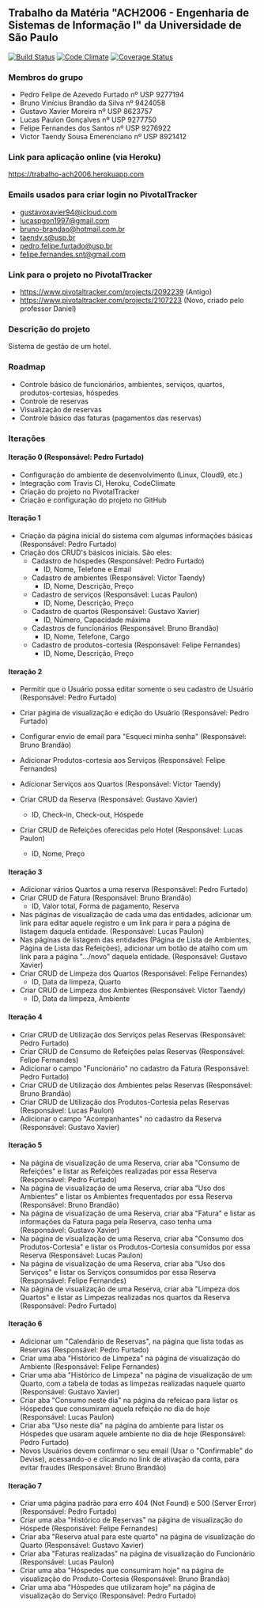 ## Trabalho da Matéria "ACH2006 - Engenharia de Sistemas de Informação I" da Universidade de São Paulo

[![Build Status](https://travis-ci.org/pedrofurtado/trabalho-ach2006.svg?branch=master)](https://travis-ci.org/pedrofurtado/trabalho-ach2006)
[![Code Climate](https://codeclimate.com/github/pedrofurtado/trabalho-ach2006/badges/gpa.svg)](https://codeclimate.com/github/pedrofurtado/trabalho-ach2006)
[![Coverage Status](https://coveralls.io/repos/github/pedrofurtado/trabalho-ach2006/badge.svg?branch=master)](https://coveralls.io/github/pedrofurtado/trabalho-ach2006?branch=master)

### Membros do grupo
- Pedro Felipe de Azevedo Furtado nº USP 9277194
- Bruno Vinícius Brandão da Silva nº 9424058
- Gustavo Xavier Moreira nº USP 8623757
- Lucas Paulon Gonçalves nº USP 9277750
- Felipe Fernandes dos Santos nº USP 9276922
- Victor Taendy Sousa Emerenciano nº USP 8921412

### Link para aplicação online (via Heroku)

https://trabalho-ach2006.herokuapp.com

### Emails usados para criar login no PivotalTracker

- gustavoxavier94@icloud.com
- lucaspgon1997@gmail.com
- bruno-brandao@hotmail.com.br
- taendy.s@usp.br
- pedro.felipe.furtado@usp.br
- felipe.fernandes.snt@gmail.com

### Link para o projeto no PivotalTracker

- https://www.pivotaltracker.com/projects/2092239 (Antigo)
- https://www.pivotaltracker.com/projects/2107223 (Novo, criado pelo professor Daniel)

### Descrição do projeto

Sistema de gestão de um hotel.

### Roadmap

- Controle básico de funcionários, ambientes, serviços, quartos, produtos-cortesias, hóspedes
- Controle de reservas
- Visualização de reservas
- Controle básico das faturas (pagamentos das reservas)

### Iterações

#### Iteração 0 (Responsável: Pedro Furtado)

- Configuração do ambiente de desenvolvimento (Linux, Cloud9, etc.)
- Integração com Travis CI, Heroku, CodeClimate
- Criação do projeto no PivotalTracker
- Criação e configuração do projeto no GitHub

#### Iteração 1
- Criação da página inicial do sistema com algumas informações básicas (Responsável: Pedro Furtado)
- Criação dos CRUD's básicos iniciais. São eles:
  - Cadastro de hóspedes (Responsável: Pedro Furtado)
    - ID, Nome, Telefone e Email
  - Cadastro de ambientes (Responsável: Victor Taendy)
    - ID, Nome, Descrição, Preço
  - Cadastro de serviços (Responsável: Lucas Paulon)
    - ID, Nome, Descrição, Preço
  - Cadastro de quartos (Responsável: Gustavo Xavier)
    - ID, Número, Capacidade máxima
  - Cadastros de funcionários (Responsável: Bruno Brandão)
    - ID, Nome, Telefone, Cargo
  - Cadastro de produtos-cortesia (Responsável: Felipe Fernandes)
    - ID, Nome, Descrição, Preço
  
#### Iteração 2
- Permitir que o Usuário possa editar somente o seu cadastro de Usuário (Responsável: Pedro Furtado)
- Criar página de visualização e edição do Usuário (Responsável: Pedro Furtado)
- Configurar envio de email para "Esqueci minha senha" (Responsável: Bruno Brandão)
- Adicionar Produtos-cortesia aos Serviços (Responsável: Felipe Fernandes)
- Adicionar Serviços aos Quartos (Responsável: Victor Taendy)

- Criar CRUD da Reserva (Responsável: Gustavo Xavier)
  - ID, Check-in, Check-out, Hóspede
- Criar CRUD de Refeições oferecidas pelo Hotel (Responsável: Lucas Paulon)
  - ID, Nome, Preço

#### Iteração 3
- Adicionar vários Quartos a uma reserva (Responsável: Pedro Furtado)
- Criar CRUD de Fatura (Responsável: Bruno Brandão)
  - ID, Valor total, Forma de pagamento, Reserva
- Nas páginas de visualização de cada uma das entidades, adicionar um link para editar aquele registro e um link para ir para a página de listagem daquela entidade. (Responsável: Lucas Paulon)
- Nas páginas de listagem das entidades (Página de Lista de Ambientes, Página de Lista das Refeições), adicionar um botão de atalho com um link para a página ".../novo" daquela entidade. (Responsável: Gustavo Xavier)
- Criar CRUD de Limpeza dos Quartos (Responsável: Felipe Fernandes)
  - ID, Data da limpeza, Quarto
- Criar CRUD de Limpeza dos Ambientes (Responsável: Victor Taendy)
  - ID, Data da limpeza, Ambiente
  
#### Iteração 4
- Criar CRUD de Utilização dos Serviços pelas Reservas (Responsável: Pedro Furtado)
- Criar CRUD de Consumo de Refeições pelas Reservas (Responsável: Felipe Fernandes)
- Adicionar o campo "Funcionário" no cadastro da Fatura (Responsável: Pedro Furtado)
- Criar CRUD de Utilização dos Ambientes pelas Reservas (Responsável: Bruno Brandão)
- Criar CRUD de Utilização dos Produtos-Cortesia pelas Reservas (Responsável: Lucas Paulon)
- Adicionar o campo "Acompanhantes" no cadastro da Reserva (Responsável: Gustavo Xavier)

#### Iteração 5
- Na página de visualização de uma Reserva, criar aba "Consumo de Refeições" e listar as Refeições realizadas por essa Reserva (Responsável: Pedro Furtado)
- Na página de visualização de uma Reserva, criar aba "Uso dos Ambientes" e listar os Ambientes frequentados por essa Reserva (Responsável: Bruno Brandão)
- Na página de visualização de uma Reserva, criar aba "Fatura" e listar as informações da Fatura paga pela Reserva, caso tenha uma (Responsável: Gustavo Xavier)
- Na página de visualização de uma Reserva, criar aba "Consumo dos Produtos-Cortesia" e listar os Produtos-Cortesia consumidos por essa Reserva (Responsável: Lucas Paulon)
- Na página de visualização de uma Reserva, criar aba "Uso dos Serviços" e listar os Serviços consumidos por essa Reserva (Responsável: Felipe Fernandes)
- Na página de visualização de uma Reserva, criar aba "Limpeza dos Quartos" e listar as Limpezas realizadas nos quartos da Reserva (Responsável: Pedro Furtado)

#### Iteração 6
- Adicionar um "Calendário de Reservas", na página que lista todas as Reservas (Responsável: Pedro Furtado)
- Criar uma aba "Histórico de Limpeza" na página de visualização do Ambiente (Responsável: Felipe Fernandes)
- Criar uma aba "Histórico de Limpeza" na página de visualização de um Quarto, com a tabela de todas as limpezas realizadas naquele quarto (Responsável: Gustavo Xavier)
- Criar aba "Consumo neste dia" na página da refeicao para listar os Hóspedes que consumiram aquela refeição no dia de hoje (Responsável: Lucas Paulon)
- Criar aba "Uso neste dia" na página do ambiente para listar os Hóspedes que usaram aquele ambiente no dia de hoje (Responsável: Pedro Furtado)
- Novos Usuários devem confirmar o seu email (Usar o "Confirmable" do Devise), acessando-o e clicando no link de ativação da conta, para evitar fraudes (Responsável: Bruno Brandão)

#### Iteração 7
- Criar uma página padrão para erro 404 (Not Found) e 500 (Server Error) (Responsável: Pedro Furtado)
- Criar uma aba "Histórico de Reservas" na página de visualização do Hóspede (Responsável: Felipe Fernandes)
- Criar aba "Reserva atual para este quarto" na página de visualização do Quarto (Responsável: Gustavo Xavier)
- Criar aba "Faturas realizadas" na página de visualização do Funcionário (Responsável: Lucas Paulon)
- Criar uma aba "Hóspedes que consumiram hoje" na página de visualização do Produto-Cortesia (Responsável: Bruno Brandão)
- Criar uma aba "Hóspedes que utilizaram hoje" na página de visualização do Serviço (Responsável: Pedro Furtado)
